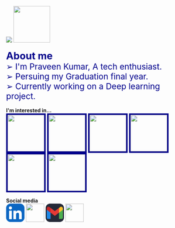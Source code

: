 <div >
    <img src="https://readme-typing-svg.herokuapp.com?font=Garamond&weight=700&size=40&pause=1000&color=F7CA56&random=false&width=435&lines=Hello+folk...;Praveen+here...">
    <img height=100 width=100 src="https://user-images.githubusercontent.com/74038190/214644152-52f47eb3-5e31-4f47-8758-05c9468d5596.gif">
  </div> <br/>
<div style="color:darkblue; font-size:160%; font:Courier">
<b style="font-size:120%">About me</b> <br/>
➢ I'm Praveen Kumar, A tech enthusiast.<br/>
➢ Persuing my Graduation final year.<br/>
➢ Currently working on a Deep learning project.<br/>

</div>
<div>
<br/> 
<a><b>I'm interested in... </b> </a> <br/> 
<a><img src="https://t4.ftcdn.net/jpg/03/97/02/07/360_F_397020794_LXE0WLqWxcbhIf2UwXfRtLJwjw8aX5Wj.jpg" height=100 width=100 style="border: #00008B 4px solid;" ></a> <a><img src="https://t4.ftcdn.net/jpg/03/98/18/19/360_F_398181949_BudYmmAeTPJwDz6HMxwf1PL3ZNIblohm.jpg" height=100 width=100 style="border: #00008B 4px solid;" ></a> <a><img src="https://encrypted-tbn0.gstatic.com/images?q=tbn:ANd9GcQJmYh4ieBEdvqO2zBzqUK7DZ8o3Y6gR9HmbEh0d16T1A&s" height=100 width=100 style="border: #00008B 4px solid;" ></a> 	<a><img src="https://png.pngtree.com/png-vector/20230112/ourmid/pngtree-blockchain-vector-transparent-image-png-image_6560354.png" height=100 width=100 style="border: #00008B 4px solid;" ></a>
<a><img src="https://w7.pngwing.com/pngs/42/492/png-transparent-inspector-computer-security-malware-computer-icons-attack-security-hacker-cyber-miscellaneous-computer-network-hat-thumbnail.png" height=100 width=100 style="border: #00008B 4px solid;" ></a> <a><img src="https://as1.ftcdn.net/v2/jpg/01/74/05/82/1000_F_174058271_6j3kLUww2hzt5zvXGoeKkPwM1Oc4jkBf.jpg" height=100 width=100 style="border: #00008B 4px solid;" ></a> 
<!-- <a><img src="https://w7.pngwing.com/pngs/42/492/png-transparent-inspector-computer-security-malware-computer-icons-attack-security-hacker-cyber-miscellaneous-computer-network-hat-thumbnail.png" height=120 width=120 style="border: #00008B 4px solid;" ></a> <a><img src="https://w7.pngwing.com/pngs/42/492/png-transparent-inspector-computer-security-malware-computer-icons-attack-security-hacker-cyber-miscellaneous-computer-network-hat-thumbnail.png" height=120 width=120 style="border: #00008B 4px solid;" ></a> -->
</div>
<div>
<p align="left" font-size=100%>
<a><b>Social media</b> </a> <br/>
<a><img src="https://raw.githubusercontent.com/tandpfun/skill-icons/e67133bc60d96561bc247dfbc3eece0a897285c8/icons/LinkedIn.svg" height=50 width=50 ></a> <a> <img src="https://cdn-icons-png.flaticon.com/512/5602/5602732.png" height=50 width=50 ></a><a> <img src="https://raw.githubusercontent.com/tandpfun/skill-icons/e67133bc60d96561bc247dfbc3eece0a897285c8/icons/Gmail-Dark.svg" height=50 width=50 ></a><a> <img src="https://upload.wikimedia.org/wikipedia/commons/thumb/1/1b/Facebook_icon.svg/384px-Facebook_icon.svg.png?20220812153731" height=50 width=50 ></a>
</p>
</div>

